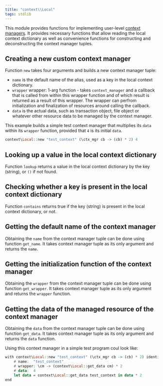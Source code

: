 ```yaml
---
title: "context\\Local"
tags: stdlib
---
```


This module provides functions for implementing user-level [context managers](/features/resource-management.md#context-managers). It provides necessary functions that allow reading the local context dictionary as well as convenience functions for constructing and deconstructing the context manager tuples.

## Creating a new custom context manager
Function `new` takes four arguments and builds a new context manager tuple:
* `name` is the default name of the alias, used as a key in the local context dictionary.
* `wrapper` wrapper: 1-arg function - takes `context_manager` and a callback that is called from within this wrapper function and of which result is returned as a result of this wrapper. The wrapper can perfrom initialization and finalization of resources around calling the callback.
* `data` is the actual data, such as transaction object, file object or whatever other resource data to be managed by the context manager.

This example builds a simple test context manager that multiplies its `data` within its `wrapper` function, provided that `4` is its initial `data`.
```haskell
context\Local::new "test_context" (\ctx_mgr cb -> (cb) * 2) 4
```

## Looking up a value in the local context dictionary
Function `lookup` returns a value in the local context dictionary by the key (string), or `()` if not found.

## Checking whether a key is present in the local context dictionary
Function `contains` returns true if the key (string) is present in the local context dictionary, or not.

## Getting the default name of the context manager
Obtaining the `name` from the context manager tuple can be done using function `get_name`. It takes context manager tuple as its only argument and returns the `name`.

## Getting the initialization function of the context manager
Obtaining the `wrapper` from the context manager tuple can be done using function `get_wrapper`. It takes context manager tuple as its only argument and returns the `wrapper` function.

## Getting the data of the managed resource of the context manager
Obtaining the `data` from the context manager tuple can be done using function `get_data`. It takes context manager tuple as its only argument and returns the `data` function.

Using this context manager in a simple test program coul look like:

```haskell
with context\Local::new "test_context" (\ctx_mgr cb -> (cb) * 2) identity 4 as test_context
    # name:  "test_context"
    # wrapper: \cm -> (context\Local::get_data cm) * 2
    # data:  4
    let data = context\Local::get_data test_context in data * 2
end
```
